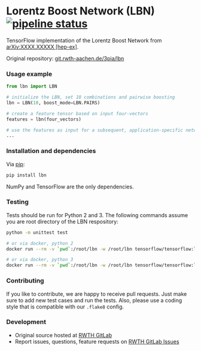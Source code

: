 # Lorentz Boost Network (LBN) [![pipeline status](https://git.rwth-aachen.de/3pia/lbn/badges/master/pipeline.svg)](https://git.rwth-aachen.de/3pia/lbn/commits/master)

TensorFlow implementation of the Lorentz Boost Network from [arXiv:XXXX.XXXXX [hep-ex]](https://arxiv.org/abs/XXXX.XXXXX).

Original repository: [git.rwth-aachen.de/3pia/lbn](https://git.rwth-aachen.de/3pia/lbn)


### Usage example

```python
from lbn import LBN

# initialize the LBN, set 10 combinations and pairwise boosting
lbn = LBN(10, boost_mode=LBN.PAIRS)

# create a feature tensor based on input four-vectors
features = lbn(four_vectors)

# use the features as input for a subsequent, application-specific network
...
```


### Installation and dependencies

Via [pip](https://pypi.python.org/pypi/lbn):

```bash
pip install lbn
```

NumPy and TensorFlow are the only dependencies.


### Testing

Tests should be run for Python 2 and 3. The following commands assume you are root directory of the LBN respository:

```bash
python -m unittest test

# or via docker, python 2
docker run --rm -v `pwd`:/root/lbn -w /root/lbn tensorflow/tensorflow:latest python -m unittest test

# or via docker, python 3
docker run --rm -v `pwd`:/root/lbn -w /root/lbn tensorflow/tensorflow:latest-py3 python -m unittest test
```


### Contributing

If you like to contribute, we are happy to receive pull requests. Just make sure to add new test cases and run the tests. Also, please use a coding style that is compatible with our `.flake8` config.


### Development

- Original source hosted at [RWTH GitLab](https://git.rwth-aachen.de/3pia/lbn)
- Report issues, questions, feature requests on [RWTH GitLab Issues](https://git.rwth-aachen.de/3pia/lbn/issues)
